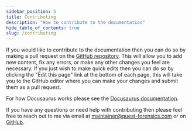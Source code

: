 ```yaml
---
sidebar_position: 5
title: Contributing
description: "How to contribute to the documentation"
hide_table_of_contents: true
slug: /contributing
---
```


If you would like to contribute to the documentation then you can do so by making a pull request on the [GitHub repository](https://github.com/LostAndDead/Meta-Quest-Forensics-Documentation). This will allow you to add new content, fix any errors, or make any other changes you feel are necessary. If you just wish to make quick edits then you can do so by clicking the "Edit this page" link at the bottom of each page, this will take you to the GitHub editor where you can make your changes and submit them as a pull request.

For how Docusaurus works please see the [Docusaurus documentation](https://docusaurus.io/docs).

If you have any questions or need help with contributing then please feel free to reach out to me via email at [maintainer@quest-forensics.com](mailto:maintainer@quest-forensics.com) or on [GitHub](https://github.com/LostAndDead).
